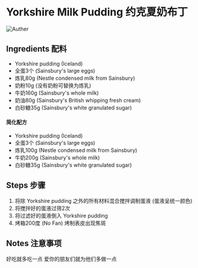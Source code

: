 # Yorkshire Milk Pudding 约克夏奶布丁

![Auther](https://img.shields.io/badge/Author-Aiden-orange)

## Ingredients 配料

- Yorkshire pudding (Iceland)
- 全蛋3个 (Sainsbury's large eggs)
- 炼乳80g (Nestle condensed milk from Sainsbury)
- 奶粉10g (没有奶粉可替换为炼乳)
- 牛奶160g (Sainsbury's whole milk)
- 奶油80g (Sainsbury's British whipping fresh cream)
- 白砂糖35g (Sainsbury's white granulated sugar)

#### 简化配方

- Yorkshire pudding (Iceland)
- 全蛋3个 (Sainsbury's large eggs)
- 炼乳100g (Nestle condensed milk from Sainsbury)
- 牛奶200g (Sainsbury's whole milk)
- 白砂糖35g (Sainsbury's white granulated sugar)

## Steps 步骤

1. 将除 Yorkshire pudding 之外的所有材料混合搅拌调制蛋液 (蛋液呈统一颜色)
2. 将搅拌好的蛋液过筛2次
3. 将过滤好的蛋液倒入 Yorkshire pudding
4. 烤箱200度 (No Fan) 烤制表皮出现焦斑

## Notes 注意事项

好吃就多吃一点
爱你的朋友们就为他们多做一点
